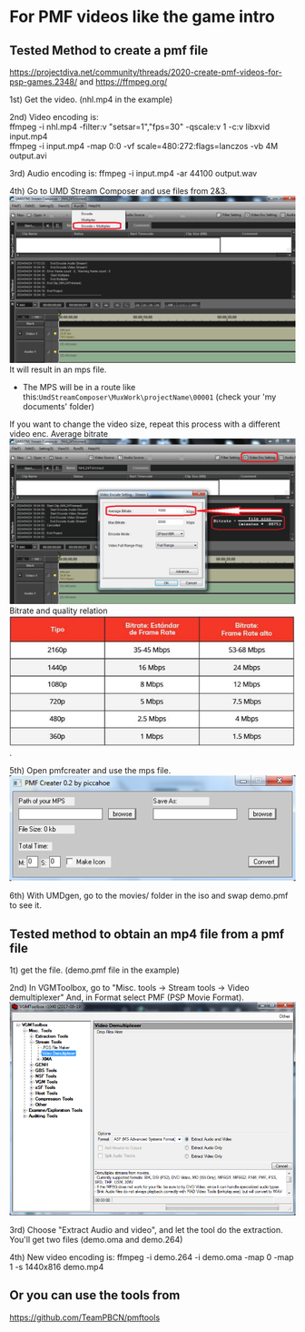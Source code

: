 # For PMF videos like the game intro

## Tested Method to create a pmf file 
https://projectdiva.net/community/threads/2020-create-pmf-videos-for-psp-games.2348/ and https://ffmpeg.org/

1st) Get the video. (nhl.mp4 in the example)

2nd) Video encoding is:\
ffmpeg -i nhl.mp4 -filter:v "setsar=1","fps=30" -qscale:v 1 -c:v libxvid input.mp4\
ffmpeg -i input.mp4 -map 0:0 -vf scale=480:272:flags=lanczos -vb 4M output.avi

3rd) Audio encoding is:
ffmpeg -i input.mp4 -ar 44100 output.wav

4th) Go to UMD Stream Composer and use files from 2&3. ![Run > Encode + Multiplex](https://github.com/Bunkai9448/NHL-07_public/blob/main/Video-pmf/UMDStreamComposer.png) It will result in an mps file.  
* The MPS will be in a route like this:`UmdStreamComposer\MuxWork\projectName\00001` (check your 'my documents' folder)

If you want to change the video size, repeat this process with a different video enc. Average bitrate ![UMD composer bitrate](https://github.com/Bunkai9448/NHL-07_public/blob/main/Video-pmf/UMDStreamComposer_Bitrate2.png) Bitrate and quality relation ![Bitrate_ImageQuality](https://github.com/Bunkai9448/NHL-07_public/blob/main/Video-pmf/Bitrate_ImageQuality.png).

5th) Open pmfcreater and use the mps file. ![pmfcreater](https://github.com/Bunkai9448/NHL-07_public/blob/main/Video-pmf/PMF%20creater.png)


6th) With UMDgen, go to the movies/ folder in the iso and swap demo.pmf to see it.

## Tested method to obtain an mp4 file from a pmf file

1t) get the file. (demo.pmf file in the example)

2nd) In VGMToolbox, go to "Misc. tools -> Stream tools -> Video demultiplexer"
And, in Format select PMF (PSP Movie Format). ![Misc. tools -> Stream tools -> Video demultiplexer](https://github.com/Bunkai9448/NHL-07_public/blob/main/Video-pmf/VGMtoolBox.png)

3rd) Choose "Extract Audio and video", and let the tool do the extraction.
You'll get two files (demo.oma and demo.264)

4th) New video encoding is:
ffmpeg -i demo.264 -i demo.oma -map 0 -map 1 -s 1440x816 demo.mp4


## Or you can use the tools from

https://github.com/TeamPBCN/pmftools

